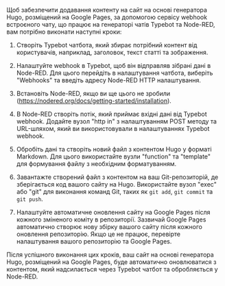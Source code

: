 Щоб забезпечити додавання контенту на сайт на основі генератора Hugo, розміщений на Google Pages, за допомогою сервісу webhook встроєного чату, що працює на генераторі чатів Typebot та Node-RED, вам потрібно виконати наступні кроки:

1. Створіть Typebot чатбота, який збирає потрібний контент від користувачів, наприклад, заголовок, текст статті та зображення.

2. Налаштуйте webhook в Typebot, щоб він відправляв зібрані дані в Node-RED. Для цього перейдіть в налаштування чатбота, виберіть "Webhooks" та введіть адресу Node-RED HTTP налаштування.

3. Встановіть Node-RED, якщо ви ще цього не зробили (https://nodered.org/docs/getting-started/installation).

4. В Node-RED створіть потік, який приймає вхідні дані від Typebot webhook. Додайте вузол "http in" з налаштуванням POST методу та URL-шляхом, який ви використовували в налаштуваннях Typebot webhook.

5. Обробіть дані та створіть новий файл з контентом Hugo у форматі Markdown. Для цього використайте вузли "function" та "template" для формування файлу з необхідним форматуванням.

6. Завантажте створений файл з контентом на ваш Git-репозиторій, де зберігається код вашого сайту на Hugo. Використайте вузол "exec" або "git" для виконання команд Git, таких як `git add`, `git commit` та `git push`.

7. Налаштуйте автоматичне оновлення сайту на Google Pages після кожного зміненого коміту в репозиторії. Зазвичай Google Pages автоматично створює нову збірку вашого сайту після кожного оновлення репозиторію. Якщо це не працює, перевірте налаштування вашого репозиторію та Google Pages.

Після успішного виконання цих кроків, ваш сайт на основі генератора Hugo, розміщений на Google Pages, буде автоматично оновлюватися з контентом, який надсилається через Typebot чатбот та обробляється у Node-RED.